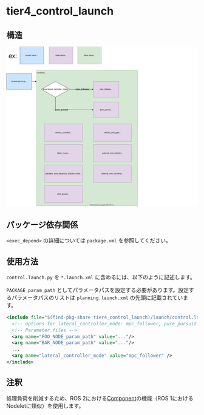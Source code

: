 # tier4_control_launch

## 構造

![tier4_control_launch](./control_launch.drawio.svg)

## パッケージ依存関係

`<exec_depend>` の詳細については `package.xml` を参照してください。

## 使用方法

`control.launch.py` を `*.launch.xml` に含めるには、以下のように記述します。

`PACKAGE_param_path` としてパラメータパスを設定する必要があります。設定するパラメータパスのリストは `planning.launch.xml` の先頭に記載されています。


```xml
<include file="$(find-pkg-share tier4_control_launch)/launch/control.launch.py">
  <!-- options for lateral_controller_mode: mpc_follower, pure_pursuit -->
  <!-- Parameter files -->
  <arg name="FOO_NODE_param_path" value="..."/>
  <arg name="BAR_NODE_param_path" value="..."/>
  ...
  <arg name="lateral_controller_mode" value="mpc_follower" />
</include>
```

## 注釈

処理負荷を削減するため、ROS 2における[Component](https://docs.ros.org/en/galactic/Concepts/About-Composition.html)の機能（ROS 1におけるNodeletに類似）を使用します。

